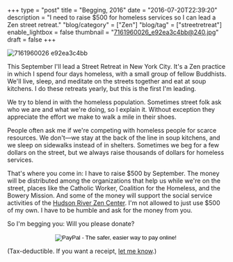 +++
type = "post"
title = "Begging, 2016"
date = "2016-07-20T22:39:20"
description = "I need to raise $500 for homeless services so I can lead a Zen street retreat."
"blog/category" = ["Zen"]
"blog/tag" = ["streetretreat"]
enable_lightbox = false
thumbnail = "7161960026_e92ea3c4bb@240.jpg"
draft = false
+++

<p><img style="display:block; margin-left:auto; margin-right:auto;" src="7161960026_e92ea3c4bb.jpg" alt="7161960026 e92ea3c4bb" title="7161960026_e92ea3c4bb.jpg" border="0"   /></p>
<p>This September I'll lead a Street Retreat in New York City. It's a Zen practice in which I spend four days homeless, with a small group of fellow Buddhists. We'll live, sleep, and meditate on the streets together and eat at soup kitchens. I do these retreats yearly, but this is the first I'm leading.</p>
<p>We try to blend in with the homeless population. Sometimes street folk ask who we are and what we're doing, so I explain it. Without exception they appreciate the effort we make to walk a mile in their shoes.</p>
<p>People often ask me if we're competing with homeless people for scarce resources. We don't&mdash;we stay at the back of the line in soup kitchens, and we sleep on sidewalks instead of in shelters. Sometimes we beg for a few dollars on the street, but we always raise thousands of dollars for homeless services.</p>
<p>That's where you come in: I have to raise $500 by September. The money will be distributed among the organizations that help us while we're on the street, places like the Catholic Worker, Coalition for the Homeless, and the Bowery Mission. And some of the money will support the social service activities of the <a href="http://hudsonriverzencenter.org/">Hudson River Zen Center</a>. I'm not allowed to just use $500 of my own. I have to be humble and ask for the money from you.</p>
<p>So I'm begging you: Will you please donate?</p>
<div style="text-align:center">
<form action="https://www.paypal.com/cgi-bin/webscr" method="post" target="_top">
<input type="hidden" name="cmd" value="_s-xclick">
<input type="hidden" name="hosted_button_id" value="H4ED2FX33D4FA">
<input type="image" src="https://www.paypalobjects.com/en_US/i/btn/btn_donate_LG.gif" border="0" name="submit" alt="PayPal - The safer, easier way to pay online!">
<img alt="" border="0" src="https://www.paypalobjects.com/en_US/i/scr/pixel.gif" width="1" height="1">
</form>
</div>

<p>(Tax-deductible. If you want a receipt, <a href="mailto:jesse@emptysquare.net">let me know</a>.)</p>
    